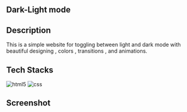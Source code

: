 ## Dark-Light mode

## Description

This is a simple website for toggling between light and dark mode with beautiful designing , colors , transitions , and animations.

## Tech Stacks
<img src="https://img.shields.io/badge/HTML5-E34F26?style=for-the-badge&logo=html5&logoColor=white" alt="html5" />
<img src="https://img.shields.io/badge/CSS3-1572B6?style=for-the-badge&logo=css3&logoColor=white" alt="css" />


## Screenshot
